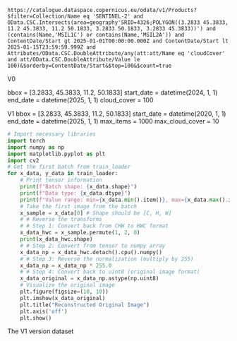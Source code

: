 ```
https://catalogue.dataspace.copernicus.eu/odata/v1/Products?$filter=Collection/Name eq 'SENTINEL-2' and OData.CSC.Intersects(area=geography'SRID=4326;POLYGON((3.2833 45.3833, 11.2 45.3833, 11.2 50.1833, 3.2833 50.1833, 3.2833 45.3833))') and (contains(Name,'MSIL1C') or contains(Name,'MSIL2A')) and ContentDate/Start gt 2025-01-01T00:00:00.000Z and ContentDate/Start lt 2025-01-15T23:59:59.999Z and Attributes/OData.CSC.DoubleAttribute/any(att:att/Name eq 'cloudCover' and att/OData.CSC.DoubleAttribute/Value le 100)&$orderby=ContentDate/Start&$top=100&$count=true

```

V0 

bbox = [3.2833, 45.3833, 11.2, 50.1833]
start_date = datetime(2024, 1, 1)
end_date = datetime(2025, 1, 1)
cloud_cover = 100 


V1 
bbox = [3.2833, 45.3833, 11.2, 50.1833]
start_date = datetime(2020, 1, 1)
end_date = datetime(2025, 1, 1)
max_items = 1000
max_cloud_cover = 10




```python
# Import necessary libraries
import torch
import numpy as np
import matplotlib.pyplot as plt
import cv2
# Get the first batch from train_loader
for x_data, y_data in train_loader:
	# Print tensor information
	print(f"Batch shape: {x_data.shape}")
	print(f"Data type: {x_data.dtype}")
	print(f"Value range: min={x_data.min().item()}, max={x_data.max().item()}")
	# Take the first image from the batch
	x_sample = x_data[0] # Shape should be [C, H, W]
	# # Reverse the transforms
	# # Step 1: Convert back from CHW to HWC format
	x_data_hwc = x_sample.permute(1, 2, 0)
	print(x_data_hwc.shape)
	# # Step 2: Convert from tensor to numpy array
	x_data_np = x_data_hwc.detach().cpu().numpy()
	# # Step 3: Reverse the normalization (multiply by 255)
	x_data_np = x_data_np * 255.0
	# # Step 4: Convert back to uint8 (original image format)
	x_data_original = x_data_np.astype(np.uint8)
	# Visualize the original image
	plt.figure(figsize=(10, 10))
	plt.imshow(x_data_original)
	plt.title("Reconstructed Original Image")
	plt.axis('off')
	plt.show()
```

The V1 version dataset 